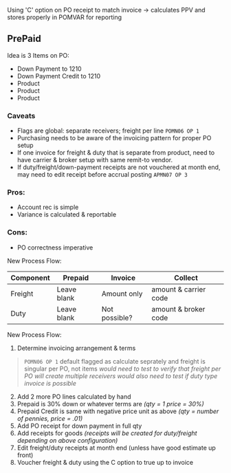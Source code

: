 Using 'C' option on PO receipt to match invoice -> calculates PPV and stores properly in POMVAR for reporting

PrePaid
---

Idea is 3 Items on PO:
* Down Payment to 1210
* Down Payment Credit to 1210
* Product
* Product
* Product

### Caveats
* Flags are global: separate receivers; freight per line `POMN06 OP 1`
* Purchasing needs to be aware of the invoicing pattern for proper PO setup
* If one invoice for freight & duty that is separate from product, need to have carrier & broker setup with same remit-to vendor.
* If duty/freight/down-payment receipts are not vouchered at month end, may need to edit receipt before accrual posting `APMN07 OP 3`

### Pros:
* Account rec is simple
* Variance is calculated & reportable

### Cons:
* PO correctness imperative

New Process Flow:

|Component	|Prepaid		|Invoice		|Collect		|
---------------|-----------------------|-----------------------|-----------------------|
|Freight	|Leave blank		|Amount only		|amount & carrier code	|
|Duty		|Leave blank		|Not possible?		|amount & broker code	|


New Process Flow:
1. Determine invoicing arrangement & terms
  > `POMN06 OP 1` default flagged as calculate seprately and freight is singular per PO, not items
  > _would need to test to verify that freight per PO will create multiple receivers_
  > _would also need to test if duty type invoice is possible_
2. Add 2 more PO lines calculated by hand
  1. Prepaid is 30% down or whatever terms are _(qty = 1 price = 30%)_
  2. Prepaid Credit is same with negative price unit as above _(qty = number of pennies, price = .01)_
3. Add PO receipt for down payment in full qty
4. Add receipts for goods _(receipts will be created for duty/freight depending on above configuration)_
5. Edit freight/duty receipts at month end (unless have good estimate up front)
6. Voucher freight & duty using the C option to true up to invoice

